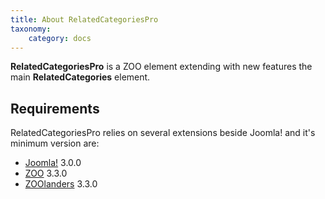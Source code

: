 ```yaml
---
title: About RelatedCategoriesPro
taxonomy:
    category: docs
---
```


**RelatedCategoriesPro** is a ZOO element extending with new features the main **RelatedCategories** element.

## Requirements

RelatedCategoriesPro relies on several extensions beside Joomla! and it's minimum version are:

- [Joomla!](http://www.joomla.org/) 3.0.0
- [ZOO](http://yootheme.com/zoo/) 3.3.0
- [ZOOlanders](https://www.zoolanders.com/extensions/zoolanders) 3.3.0
